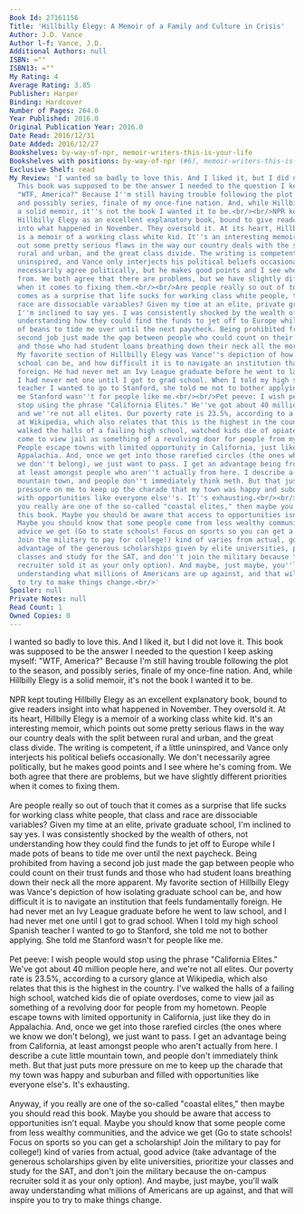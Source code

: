 ```yaml
---
Book Id: 27161156
Title: 'Hillbilly Elegy: A Memoir of a Family and Culture in Crisis'
Author: J.D. Vance
Author l-f: Vance, J.D.
Additional Authors: null
ISBN: =""
ISBN13: =""
My Rating: 4
Average Rating: 3.85
Publisher: Harper
Binding: Hardcover
Number of Pages: 264.0
Year Published: 2016.0
Original Publication Year: 2016.0
Date Read: 2016/12/31
Date Added: 2016/12/27
Bookshelves: by-way-of-npr, memoir-writers-this-is-your-life
Bookshelves with positions: by-way-of-npr (#6), memoir-writers-this-is-your-life (#49)
Exclusive Shelf: read
My Review: 'I wanted so badly to love this. And I liked it, but I did not love it.
  This book was supposed to be the answer I needed to the question I keep asking myself:
  "WTF, America?" Because I''m still having trouble following the plot to the season,
  and possibly series, finale of my once-fine nation. And, while Hillbilly Elegy is
  a solid memoir, it''s not the book I wanted it to be.<br/><br/>NPR kept touting
  Hillbilly Elegy as an excellent explanatory book, bound to give readers insight
  into what happened in November. They oversold it. At its heart, Hillbilly Elegy
  is a memoir of a working class white kid. It''s an interesting memoir, which points
  out some pretty serious flaws in the way our country deals with the split between
  rural and urban, and the great class divide. The writing is competent, if a little
  uninspired, and Vance only interjects his political beliefs occasionally. We don''t
  necessarily agree politically, but he makes good points and I see where he''s coming
  from. We both agree that there are problems, but we have slightly different priorities
  when it comes to fixing them.<br/><br/>Are people really so out of touch that it
  comes as a surprise that life sucks for working class white people, that class and
  race are dissociable variables? Given my time at an elite, private graduate school,
  I''m inclined to say yes. I was consistently shocked by the wealth of others, not
  understanding how they could find the funds to jet off to Europe while I made pots
  of beans to tide me over until the next paycheck. Being prohibited from having a
  second job just made the gap between people who could count on their trust funds
  and those who had student loans breathing down their neck all the more apparent.
  My favorite section of Hillbilly Elegy was Vance''s depiction of how isolating graduate
  school can be, and how difficult it is to navigate an institution that feels fundamentally
  foreign. He had never met an Ivy League graduate before he went to law school, and
  I had never met one until I got to grad school. When I told my high school Spanish
  teacher I wanted to go to Stanford, she told me not to bother applying. She told
  me Stanford wasn''t for people like me.<br/><br/>Pet peeve: I wish people would
  stop using the phrase "California Elites." We''ve got about 40 million people here,
  and we''re not all elites. Our poverty rate is 23.5%, according to a cursory glance
  at Wikipedia, which also relates that this is the highest in the country. I''ve
  walked the halls of a failing high school, watched kids die of opiate overdoses,
  come to view jail as something of a revolving door for people from my hometown.
  People escape towns with limited opportunity in California, just like they do in
  Appalachia. And, once we get into those rarefied circles (the ones where we know
  we don''t belong), we just want to pass. I get an advantage being from California,
  at least amongst people who aren''t actually from here. I describe a cute little
  mountain town, and people don''t immediately think meth. But that just puts more
  pressure on me to keep up the charade that my town was happy and suburban and filled
  with opportunities like everyone else''s. It''s exhausting.<br/><br/>Anyway, if
  you really are one of the so-called "coastal elites," then maybe you should read
  this book. Maybe you should be aware that access to opportunities isn''t equal.
  Maybe you should know that some people come from less wealthy communities, and the
  advice we get (Go to state schools! Focus on sports so you can get a scholarship!
  Join the military to pay for college!) kind of varies from actual, good advice (take
  advantage of the generous scholarships given by elite universities, prioritize your
  classes and study for the SAT, and don''t join the military because the on-campus
  recruiter sold it as your only option). And maybe, just maybe, you''ll walk away
  understanding what millions of Americans are up against, and that will inspire you
  to try to make things change.<br/>'
Spoiler: null
Private Notes: null
Read Count: 1
Owned Copies: 0
---
```


I wanted so badly to love this. And I liked it, but I did not love it. This book was supposed to be the answer I needed to the question I keep asking myself: "WTF, America?" Because I'm still having trouble following the plot to the season, and possibly series, finale of my once-fine nation. And, while Hillbilly Elegy is a solid memoir, it's not the book I wanted it to be.<br/><br/>NPR kept touting Hillbilly Elegy as an excellent explanatory book, bound to give readers insight into what happened in November. They oversold it. At its heart, Hillbilly Elegy is a memoir of a working class white kid. It's an interesting memoir, which points out some pretty serious flaws in the way our country deals with the split between rural and urban, and the great class divide. The writing is competent, if a little uninspired, and Vance only interjects his political beliefs occasionally. We don't necessarily agree politically, but he makes good points and I see where he's coming from. We both agree that there are problems, but we have slightly different priorities when it comes to fixing them.<br/><br/>Are people really so out of touch that it comes as a surprise that life sucks for working class white people, that class and race are dissociable variables? Given my time at an elite, private graduate school, I'm inclined to say yes. I was consistently shocked by the wealth of others, not understanding how they could find the funds to jet off to Europe while I made pots of beans to tide me over until the next paycheck. Being prohibited from having a second job just made the gap between people who could count on their trust funds and those who had student loans breathing down their neck all the more apparent. My favorite section of Hillbilly Elegy was Vance's depiction of how isolating graduate school can be, and how difficult it is to navigate an institution that feels fundamentally foreign. He had never met an Ivy League graduate before he went to law school, and I had never met one until I got to grad school. When I told my high school Spanish teacher I wanted to go to Stanford, she told me not to bother applying. She told me Stanford wasn't for people like me.<br/><br/>Pet peeve: I wish people would stop using the phrase "California Elites." We've got about 40 million people here, and we're not all elites. Our poverty rate is 23.5%, according to a cursory glance at Wikipedia, which also relates that this is the highest in the country. I've walked the halls of a failing high school, watched kids die of opiate overdoses, come to view jail as something of a revolving door for people from my hometown. People escape towns with limited opportunity in California, just like they do in Appalachia. And, once we get into those rarefied circles (the ones where we know we don't belong), we just want to pass. I get an advantage being from California, at least amongst people who aren't actually from here. I describe a cute little mountain town, and people don't immediately think meth. But that just puts more pressure on me to keep up the charade that my town was happy and suburban and filled with opportunities like everyone else's. It's exhausting.<br/><br/>Anyway, if you really are one of the so-called "coastal elites," then maybe you should read this book. Maybe you should be aware that access to opportunities isn't equal. Maybe you should know that some people come from less wealthy communities, and the advice we get (Go to state schools! Focus on sports so you can get a scholarship! Join the military to pay for college!) kind of varies from actual, good advice (take advantage of the generous scholarships given by elite universities, prioritize your classes and study for the SAT, and don't join the military because the on-campus recruiter sold it as your only option). And maybe, just maybe, you'll walk away understanding what millions of Americans are up against, and that will inspire you to try to make things change.<br/>